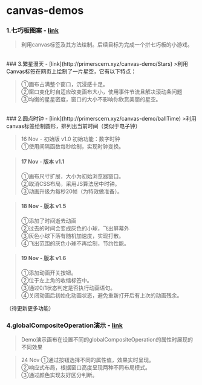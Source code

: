# canvas-demos
### 1.七巧板图案 - [link](http://primerscern.xyz/canvas-demo/sevenQ)
>利用canvas标签及其方法绘制。后续目标为完成一个拼七巧板的小游戏。

<br/>
### 3.繁星漫天 - [link](http://primerscern.xyz/canvas-demo/Stars)
>利用Canvas标签在网页上绘制了一片星空，它有以下特点：

>①画布占满整个窗口，沉浸感十足。<br/>
>②窗口变化时自适应改变画布大小，使用事件节流且解决滚动条问题<br/>
>③均衡的星星密度，窗口的大小不影响你欣赏美丽的星空。

<br/>
### 2.圆点时钟 - [link](http://primerscern.xyz/canvas-demo/ballTime)
>利用canvas标签绘制圆形，排列出当前时间（类似于电子钟）

>16 Nov - 初始版 v1.0
>初始功能：数字时钟<br/>
>①使用间隔函数每秒绘制，实现时钟变换。

> #### 17 Nov - 版本 v1.1
>①画布尺寸扩展，大小为初始浏览器窗口。<br/>
>②取消CSS布局，采用JS算法居中时钟。<br/>
>③动画升级为每秒20帧（为特效做准备）。

> #### 18 Nov - 版本 v1.5
>①添加了时间逝去动画<br/>
>②过去的时间会变成灰色的小球，飞出屏幕外<br/>
>③灰色小球下落有随机加速度，实现打散。<br/>
>④飞出范围的灰色小球不再绘制，节约性能。

> #### 19 Nov - 版本 v1.6
>①添加动画开关按钮。<br/>
>②位于左上角的收缩标签中。<br/>
>③通过0/1状态判定是否执行动画语句。<br/>
>④关闭动画后初始化动画状态，避免重新打开后有上次的动画残余。

（待更新更多功能） 
<br/>
### 4.globalCompositeOperation演示 - [link](http://primerscern.xyz/canvas-demo/gCO)
>Demo演示画布在设置不同的globalCompositeOperation的属性时展现的不同效果

>24 Nov
>①通过按钮选择不同的属性值，效果实时呈现。<br/>
>②响应式布局，根据窗口高度呈现两种不同布局模式。<br/>
>③通过颜色实现友好区分判断。
